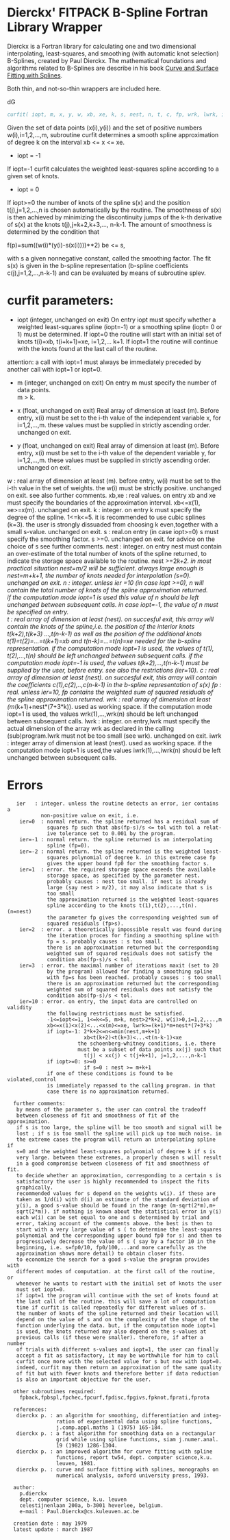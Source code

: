 # Dierckx' FITPACK B-Spline Fortran Library Wrapper

Dierckx is a Fortran library for calculating one and two dimensional interpolating, least-squares, and smoothing (with automatic knot selection) B-Splines, created by Paul Dierckx. 
The mathematical foundations and algorithms related to B-Splines are describe in his book [Curve and Surface Fitting with Splines](https://www.google.com/books/edition/Curve_and_Surface_Fitting_with_Splines/-RIQ3SR0sZMC?hl=en "Paul Dierckx, Curve and Surface Fitting with Splines, Oxford University Press, 1993").

Both thin, and not-so-thin wrappers are included here.


dG
```fortran
curfit( iopt, m, x, y, w, xb, xe, k, s, nest, n, t, c, fp, wrk, lwrk, iwrk, ier) 
```

Given the set of data points (x(i),y(i)) and the set of positive numbers w(i),i=1,2,...,m, subroutine curfit determines a smooth spline approximation of degree k on the interval xb <= x <= xe. 

- iopt = -1  

If iopt=-1 curfit calculates the weighted least-squares spline according to a given set of knots. 

- iopt = 0

If iopt>=0 the number of knots of the spline s(x) and the position t(j),j=1,2,...,n is chosen automatically by the routine. 
The smoothness of s(x) is then achieved by minimizing the discontinuity jumps of the k-th derivative of s(x) at the knots t(j),j=k+2,k+3,..., n-k-1. 
The amount of smoothness is determined by the condition that 
 
 f(p)=sum((w(i)*(y(i)-s(x(i))))**2) be <= s, 

with s a given nonnegative constant, called the smoothing factor. 
The fit s(x) is given in the b-spline representation (b-spline coefficients c(j),j=1,2,...,n-k-1) and can be evaluated by means of subroutine splev. 

# curfit parameters: 

- iopt (integer, unchanged on exit)
On entry iopt must specify whether a weighted least-squares spline (iopt=-1) or a smoothing spline (iopt= 0 or 1) must be determined. 
If iopt=0 the routine will start with an initial set of knots t(i)=xb, t(i+k+1)=xe, i=1,2,...  k+1. 
If iopt=1 the routine will continue with the knots found at the last call of the routine. 

attention: a call with iopt=1 must always be immediately preceded by another call with iopt=1 or iopt=0. 

- m (integer, unchanged on exit)
On entry m must specify the number of data points.  
m > k. 

- x (float, unchanged on exit)
Real array of dimension at least (m). 
Before entry, x(i) must be set to the i-th value of the independent variable x, for i=1,2,...,m. these values must be supplied in strictly ascending order. unchanged on exit. 

- y (float, unchanged on exit)
Real array of dimension at least (m). 
Before entry, x(i) must be set to the i-th value of the dependent variable y, for i=1,2,...,m. these values must be supplied in strictly ascending order. unchanged on exit. 

w     : real array of dimension at least (m). before entry, w(i) 
        must be set to the i-th value in the set of weights. the 
        w(i) must be strictly positive. unchanged on exit. 
        see also further comments. 
xb,xe : real values. on entry xb and xe must specify the boundaries 
        of the approximation interval. xb<=x(1), xe>=x(m). 
        unchanged on exit. 
k     : integer. on entry k must specify the degree of the spline. 
        1<=k<=5. it is recommended to use cubic splines (k=3). 
        the user is strongly dissuaded from choosing k even,together 
        with a small s-value. unchanged on exit. 
s     : real.on entry (in case iopt>=0) s must specify the smoothing 
        factor. s >=0. unchanged on exit. 
        for advice on the choice of s see further comments. 
nest  : integer. on entry nest must contain an over-estimate of the 
        total number of knots of the spline returned, to indicate 
        the storage space available to the routine. nest >=2*k+2. 
        in most practical situation nest=m/2 will be sufficient. 
        always large enough is  nest=m+k+1, the number of knots 
        needed for interpolation (s=0). unchanged on exit. 
n     : integer. 
        unless ier =10 (in case iopt >=0), n will contain the 
        total number of knots of the spline approximation returned.  
        if the computation mode iopt=1 is used this value of n 
        should be left unchanged between subsequent calls. 
        in case iopt=-1, the value of n must be specified on entry.  
t     : real array of dimension at least (nest). 
        on succesful exit, this array will contain the knots of the 
        spline,i.e. the position of the interior knots t(k+2),t(k+3) 
        ...,t(n-k-1) as well as the position of the additional knots 
        t(1)=t(2)=...=t(k+1)=xb and t(n-k)=...=t(n)=xe needed for 
        the b-spline representation. 
        if the computation mode iopt=1 is used, the values of t(1), 
        t(2),...,t(n) should be left unchanged between subsequent 
        calls. if the computation mode iopt=-1 is used, the values 
        t(k+2),...,t(n-k-1) must be supplied by the user, before 
        entry. see also the restrictions (ier=10). 
c     : real array of dimension at least (nest). 
        on succesful exit, this array will contain the coefficients 
        c(1),c(2),..,c(n-k-1) in the b-spline representation of s(x) 
fp    : real. unless ier=10, fp contains the weighted sum of 
        squared residuals of the spline approximation returned. 
wrk   : real array of dimension at least (m*(k+1)+nest*(7+3*k)). 
        used as working space. if the computation mode iopt=1 is 
        used, the values wrk(1),...,wrk(n) should be left unchanged 
        between subsequent calls. 
lwrk  : integer. on entry,lwrk must specify the actual dimension of 
        the array wrk as declared in the calling (sub)program.lwrk 
        must not be too small (see wrk). unchanged on exit. 
iwrk  : integer array of dimension at least (nest). 
        used as working space. if the computation mode iopt=1 is 
        used,the values iwrk(1),...,iwrk(n) should be left unchanged 
        between subsequent calls. 

# Errors
	   ier   : integer. unless the routine detects an error, ier contains a 
	           non-positive value on exit, i.e. 
	    ier=0  : normal return. the spline returned has a residual sum of 
	             squares fp such that abs(fp-s)/s <= tol with tol a relat- 
	             ive tolerance set to 0.001 by the program. 
	    ier=-1 : normal return. the spline returned is an interpolating 
	             spline (fp=0). 
	    ier=-2 : normal return. the spline returned is the weighted least- 
	             squares polynomial of degree k. in this extreme case fp 
	             gives the upper bound fp0 for the smoothing factor s. 
	    ier=1  : error. the required storage space exceeds the available 
	             storage space, as specified by the parameter nest. 
	             probably causes : nest too small. if nest is already 
	             large (say nest > m/2), it may also indicate that s is 
	             too small 
	             the approximation returned is the weighted least-squares 
	             spline according to the knots t(1),t(2),...,t(n). (n=nest) 
	             the parameter fp gives the corresponding weighted sum of 
	             squared residuals (fp>s). 
	    ier=2  : error. a theoretically impossible result was found during 
	             the iteration proces for finding a smoothing spline with 
	             fp = s. probably causes : s too small. 
	             there is an approximation returned but the corresponding 
	             weighted sum of squared residuals does not satisfy the 
	             condition abs(fp-s)/s < tol. 
	    ier=3  : error. the maximal number of iterations maxit (set to 20 
	             by the program) allowed for finding a smoothing spline 
	             with fp=s has been reached. probably causes : s too small 
	             there is an approximation returned but the corresponding 
	             weighted sum of squared residuals does not satisfy the 
	             condition abs(fp-s)/s < tol. 
	    ier=10 : error. on entry, the input data are controlled on validity 
	             the following restrictions must be satisfied. 
	             -1<=iopt<=1, 1<=k<=5, m>k, nest>2*k+2, w(i)>0,i=1,2,...,m 
	             xb<=x(1)<x(2)<...<x(m)<=xe, lwrk>=(k+1)*m+nest*(7+3*k) 
	             if iopt=-1: 2*k+2<=n<=min(nest,m+k+1) 
	                         xb<t(k+2)<t(k+3)<...<t(n-k-1)<xe 
	                       the schoenberg-whitney conditions, i.e. there 
	                       must be a subset of data points xx(j) such that 
	                         t(j) < xx(j) < t(j+k+1), j=1,2,...,n-k-1 
	             if iopt>=0: s>=0 
	                         if s=0 : nest >= m+k+1 
	             if one of these conditions is found to be violated,control 
	             is immediately repassed to the calling program. in that 
	             case there is no approximation returned. 

	  further comments: 
	   by means of the parameter s, the user can control the tradeoff 
	   between closeness of fit and smoothness of fit of the approximation.  
	   if s is too large, the spline will be too smooth and signal will be 
	   lost ; if s is too small the spline will pick up too much noise. in 
	   the extreme cases the program will return an interpolating spline if 
	   s=0 and the weighted least-squares polynomial of degree k if s is 
	   very large. between these extremes, a properly chosen s will result 
	   in a good compromise between closeness of fit and smoothness of fit.  
	   to decide whether an approximation, corresponding to a certain s is 
	   satisfactory the user is highly recommended to inspect the fits 
	   graphically. 
	   recommended values for s depend on the weights w(i). if these are 
	   taken as 1/d(i) with d(i) an estimate of the standard deviation of 
	   y(i), a good s-value should be found in the range (m-sqrt(2*m),m+ 
	   sqrt(2*m)). if nothing is known about the statistical error in y(i) 
	   each w(i) can be set equal to one and s determined by trial and 
	   error, taking account of the comments above. the best is then to 
	   start with a very large value of s ( to determine the least-squares 
	   polynomial and the corresponding upper bound fp0 for s) and then to 
	   progressively decrease the value of s ( say by a factor 10 in the 
	   beginning, i.e. s=fp0/10, fp0/100,...and more carefully as the 
	   approximation shows more detail) to obtain closer fits. 
	   to economize the search for a good s-value the program provides with 
	   different modes of computation. at the first call of the routine, or 
	   whenever he wants to restart with the initial set of knots the user 
	   must set iopt=0. 
	   if iopt=1 the program will continue with the set of knots found at 
	   the last call of the routine. this will save a lot of computation 
	   time if curfit is called repeatedly for different values of s. 
	   the number of knots of the spline returned and their location will 
	   depend on the value of s and on the complexity of the shape of the 
	   function underlying the data. but, if the computation mode iopt=1 
	   is used, the knots returned may also depend on the s-values at 
	   previous calls (if these were smaller). therefore, if after a number 
	   of trials with different s-values and iopt=1, the user can finally 
	   accept a fit as satisfactory, it may be worthwhile for him to call 
	   curfit once more with the selected value for s but now with iopt=0.  
	   indeed, curfit may then return an approximation of the same quality 
	   of fit but with fewer knots and therefore better if data reduction 
	   is also an important objective for the user. 

	  other subroutines required: 
	    fpback,fpbspl,fpchec,fpcurf,fpdisc,fpgivs,fpknot,fprati,fprota 

	  references: 
	   dierckx p. : an algorithm for smoothing, differentiation and integ- 
	                ration of experimental data using spline functions, 
	                j.comp.appl.maths 1 (1975) 165-184. 
	   dierckx p. : a fast algorithm for smoothing data on a rectangular 
	                grid while using spline functions, siam j.numer.anal. 
	                19 (1982) 1286-1304. 
	   dierckx p. : an improved algorithm for curve fitting with spline 
	                functions, report tw54, dept. computer science,k.u. 
	                leuven, 1981. 
	   dierckx p. : curve and surface fitting with splines, monographs on 
	                numerical analysis, oxford university press, 1993. 

	  author: 
	    p.dierckx 
	    dept. computer science, k.u. leuven 
	    celestijnenlaan 200a, b-3001 heverlee, belgium. 
	    e-mail : Paul.Dierckx@cs.kuleuven.ac.be 

	  creation date : may 1979 
	  latest update : march 1987 
